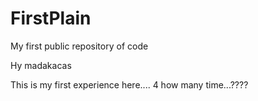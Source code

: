 # FirstPlain
My first public repository of code


Hy madakacas

This is my first experience here....
4 how many time...????
